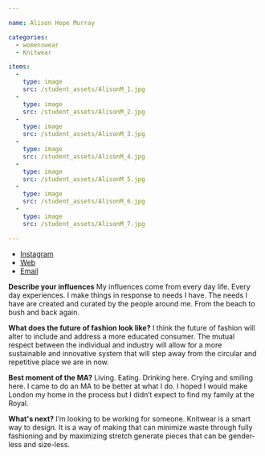 ```yaml
---

name: Alison Hope Murray

categories:
  - womenswear
  - Knitwear

items:
  -
    type: image
    src: /student_assets/AlisonM_1.jpg
  -
    type: image
    src: /student_assets/AlisonM_2.jpg
  -
    type: image
    src: /student_assets/AlisonM_3.jpg
  -
    type: image
    src: /student_assets/AlisonM_4.jpg
  -
    type: image
    src: /student_assets/AlisonM_5.jpg
  -
    type: image
    src: /student_assets/AlisonM_6.jpg
  -
    type: image
    src: /student_assets/AlisonM_7.jpg

---
```


* [Instagram](https://www.instagram.com/bettywhenyoucallme/)
* [Web](https://www.bettywhenyoucallme.com)
* [Email](mailto:alison.hopemurray@network.rca.ac.uk)

**Describe your influences**
My influences come from every day life. Every day experiences. I make things in response to needs I have. The needs I have are created and curated by the people around me. From the beach to bush and back again.

**What does the future of fashion look like?**
I think the future of fashion will alter to include and address a more educated consumer. The mutual respect between the individual and industry will allow for a more sustainable and innovative system that will step away from the circular and repetitive place we are in now.

**Best moment of the MA?**
Living. Eating. Drinking here. Crying and smiling here. I came to do an MA to be better at what I do. I hoped I would make London my home in the process but I didn’t expect to find my family at the Royal.

**What's next?**
I’m looking to be working for someone. Knitwear is a smart way to design. It is a way of making that can minimize waste through fully fashioning and by maximizing stretch generate pieces that can be gender-less and size-less.
